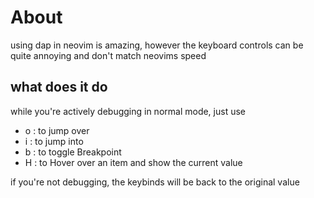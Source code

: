 # About

using dap in neovim is amazing, however the keyboard controls can be quite annoying and don't match neovims speed

## what does it do

while you're actively debugging in normal mode, just use 

 - o : to jump over
 - i : to jump into
 - b : to toggle Breakpoint
 - H : to Hover over an item and show the current value

if you're not debugging, the keybinds will be back to the original value

